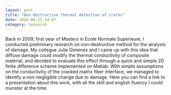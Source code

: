```yaml
---
layout: post
title: "Non-destructive thermal detection of cracks"
date: 2016-04-25 14:07
category: research
---
```


Back in 2009, first year of Masters in Ecole Normale Superieure,  I conducted preliminary research on non-destructive method for the analysis of damage. My collegue Julie Gimenez and I came up with this idea that diffuse damage could modify the thermal conductivity of composite material, and decided to evaluate this effect through a quick and simple 2D finite difference scheme implemented on Matlab. With simple assumptions on the conductivity of the cracked matrix fiber interface, we managed to identify a non-negligible change due to damage. Here you can find a link to a presentation about this work, with all the skill and english fluency I could munster at the time.

